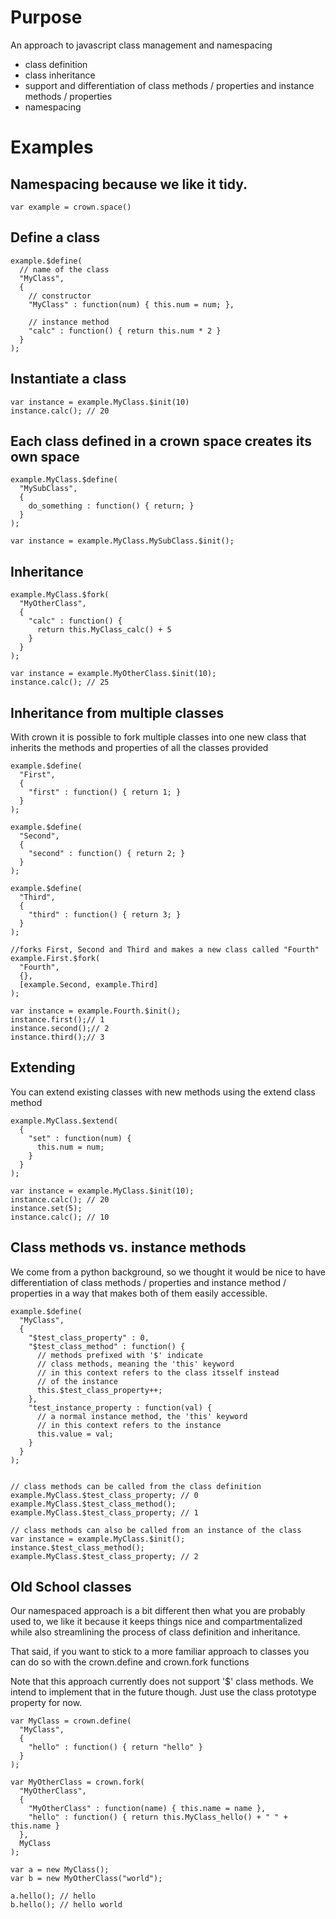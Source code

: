 # Purpose

An approach to javascript class management and namespacing 

* class definition
* class inheritance
* support and differentiation of class methods / properties and instance methods / properties
* namespacing

# Examples

## Namespacing because we like it tidy.

    var example = crown.space()

## Define a class

    example.$define(
      // name of the class
      "MyClass",
      {
        // constructor
        "MyClass" : function(num) { this.num = num; },

        // instance method
        "calc" : function() { return this.num * 2 }
      }
    );

## Instantiate a class 

    var instance = example.MyClass.$init(10)
    instance.calc(); // 20

## Each class defined in a crown space creates its own space
    
    example.MyClass.$define(
      "MySubClass",
      {
        do_something : function() { return; }
      }
    );

    var instance = example.MyClass.MySubClass.$init();

## Inheritance

    example.MyClass.$fork(
      "MyOtherClass",
      {
        "calc" : function() {
          return this.MyClass_calc() + 5
        }
      }
    );

    var instance = example.MyOtherClass.$init(10);
    instance.calc(); // 25

## Inheritance from multiple classes

With crown it is possible to fork multiple classes into one new class that inherits the methods and properties of all the classes provided

    example.$define(
      "First",
      {
        "first" : function() { return 1; }
      }
    );

    example.$define(
      "Second",
      {
        "second" : function() { return 2; }
      }
    );

    example.$define(
      "Third",
      {
        "third" : function() { return 3; }
      }
    );

    //forks First, Second and Third and makes a new class called "Fourth"
    example.First.$fork(
      "Fourth",
      {},
      [example.Second, example.Third]
    );

    var instance = example.Fourth.$init();
    instance.first();// 1
    instance.second();// 2
    instance.third();// 3

## Extending

You can extend existing classes with new methods using the extend class method

    example.MyClass.$extend(
      {
        "set" : function(num) {
          this.num = num;
        }
      }
    );

    var instance = example.MyClass.$init(10);
    instance.calc(); // 20
    instance.set(5);
    instance.calc(); // 10

## Class methods vs. instance methods

We come from a python background, so we thought it would be nice to have differentiation of class methods / properties
and instance method / properties in a way that makes both of them easily accessible.

    example.$define(
      "MyClass",
      {
        "$test_class_property" : 0,
        "$test_class_method" : function() {
          // methods prefixed with '$' indicate
          // class methods, meaning the 'this' keyword
          // in this context refers to the class itsself instead
          // of the instance
          this.$test_class_property++;
        },
        "test_instance_property : function(val) {
          // a normal instance method, the 'this' keyword
          // in this context refers to the instance
          this.value = val;
        }
      }
    );
    

    // class methods can be called from the class definition
    example.MyClass.$test_class_property; // 0
    example.MyClass.$test_class_method();
    example.MyClass.$test_class_property; // 1
    
    // class methods can also be called from an instance of the class
    var instance = example.MyClass.$init();
    instance.$test_class_method();
    example.MyClass.$test_class_property; // 2

## Old School classes

Our namespaced approach is a bit different then what you are probably used to, we like it because it keeps things
nice and compartmentalized while also streamlining the process of class definition and inheritance.

That said, if you want to stick to a more familiar approach to classes you can do so with the crown.define and
crown.fork functions

Note that this approach currently does not support '$' class methods. We intend to implement that in the future though. Just use the class prototype property for now.

    var MyClass = crown.define(
      "MyClass",
      {
        "hello" : function() { return "hello" }
      }
    );

    var MyOtherClass = crown.fork(
      "MyOtherClass",
      {
        "MyOtherClass" : function(name) { this.name = name },
        "hello" : function() { return this.MyClass_hello() + " " + this.name }
      },
      MyClass
    );

    var a = new MyClass();
    var b = new MyOtherClass("world");

    a.hello(); // hello
    b.hello(); // hello world
